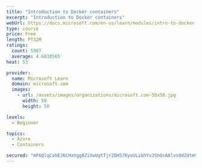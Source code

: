 ```yaml
---
title: "Introduction to Docker containers"
excerpt: "Introduction to Docker containers"
webUrl: https://docs.microsoft.com/en-us/learn/modules/intro-to-docker-containers/
type: course
price: Free
length: PT32M
ratings:
  count: 5907
  average: 4.6810565
heat: 53

provider:
  name: Microsoft Learn
  domain: microsoft.com
  images:
    - url: /assets/images/organizations/microsoft.com-50x50.jpg
      width: 50
      height: 50

levels:
  - Beginner

topics:
  - Azure
  - Containers

secured: "mF6QlqCahEJ6CHaVggAZiXwUgtTjr2DH57KyoULibhYvJShQsAAlvsOdZdtmVsOYYbvxhkdOGmysOD+2gCI111M1LSBq31zuOop+Bgm8rq4aOpJH3vdCHPYaa6hoaB1N9bVhVE+g86/IJedUa86yg7Q5jeRicsnAOIWevJB/w8NAjQNa6Vx2c2Z7Co0/SAbkvuUlnGL1p8Yo/3B3pMidLR5rlohu8tZUbdUjPQ3RNXaNXZhwG3ByP0e4Rz4xDNRbd9P8QVl6C0869lJxd4we69+z1k3oXOAa5mTfo283ZjAMpvHyopXagYDqofUpizVJ0XXbDfjGZF2XUxSQtT9Uzkj0BVqiaeZb9AfmitNGOv5SuZbmHyRjfkEP9o6R4TQd5ELdX+Ej0+IuOjm4aBkoQ6GW/6wjjZW5xZTq79RduWc=;MzSIii5G3mmhqqmi3l5SHg=="
---
```


